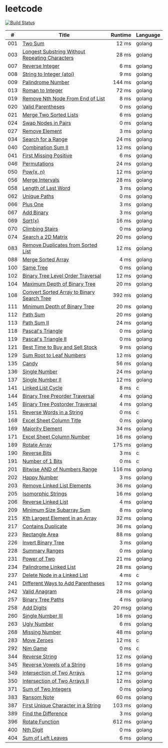 # leetcode

[![Build Status](https://travis-ci.org/4396/leetcode.svg?branch=master)](https://travis-ci.org/4396/leetcode)


\#     | Title  | Runtime | Language
------ | ------ | ------: | ------
001 | [Two Sum][001] | 12 ms | golang
003 | [Longest Substring Without Repeating Characters][003] | 28 ms | golang
007 | [Reverse Integer][007] | 6 ms | golang
008 | [String to Integer (atoi)][008] | 9 ms | golang
009 | [Palindrome Number][009] | 144 ms | golang
013 | [Roman to Integer][013] | 72 ms | golang
019 | [Remove Nth Node From End of List][019] | 8 ms | golang
020 | [Valid Parentheses][020] | 0 ms | golang
021 | [Merge Two Sorted Lists][021] | 6 ms | golang
024 | [Swap Nodes in Pairs][024] | 0 ms | golang
027 | [Remove Element][027] | 3 ms | golang
034 | [Search for a Range][034] | 24 ms | golang
040 | [Combination Sum II][040] | 12 ms | golang
041 | [First Missing Positive][041] | 6 ms | golang
046 | [Permutations][046] | 24 ms | golang
050 | [Pow(x, n)][050] | 12 ms | golang
056 | [Merge Intervals][056] | 28 ms | golang
058 | [Length of Last Word][058] | 3 ms | golang
062 | [Unique Paths][062] | 0 ms | golang
066 | [Plus One][066] | 3 ms | golang
067 | [Add Binary][067] | 3 ms | golang
069 | [Sqrt(x)][069] | 16 ms | golang
070 | [Climbing Stairs][070] | 0 ms | golang
074 | [Search a 2D Matrix][074] | 20 ms | golang
083 | [Remove Duplicates from Sorted List][083] | 12 ms | golang
088 | [Merge Sorted Array][088] | 4 ms | golang
100 | [Same Tree][100] | 0 ms | golang
102 | [Binary Tree Level Order Traversal][102] | 12 ms | golang
104 | [Maximum Depth of Binary Tree][104] | 20 ms | golang
108 | [Convert Sorted Array to Binary Search Tree][108] | 392 ms | golang
111 | [Minimum Depth of Binary Tree][111] | 20 ms | golang
112 | [Path Sum][112] | 20 ms | golang
113 | [Path Sum II][113] | 24 ms | golang
118 | [Pascal's Triangle][118] | 0 ms | golang
119 | [Pascal's Triangle II][119] | 0 ms | golang
121 | [Best Time to Buy and Sell Stock][121] | 9 ms | golang
129 | [Sum Root to Leaf Numbers][129] | 12 ms | golang
135 | [Candy][135] | 56 ms | golang
136 | [Single Number][136] | 24 ms | golang
137 | [Single Number II][137] | 12 ms | golang
141 | [Linked List Cycle][141] | 8 ms | c
144 | [Binary Tree Preorder Traversal][144] | 4 ms | golang
145 | [Binary Tree Postorder Traversal][145] | 4 ms | golang
151 | [Reverse Words in a String][151] | 0 ms | c
168 | [Excel Sheet Column Title][168] | 0 ms | golang
169 | [Majority Element][169] | 34 ms | golang
171 | [Excel Sheet Column Number][171] | 16 ms | golang
189 | [Rotate Array][189] | 175 ms | golang
190 | [Reverse Bits][190] | 3 ms | c
191 | [Number of 1 Bits][191] | 0 ms | c
201 | [Bitwise AND of Numbers Range][201] | 116 ms | golang
202 | [Happy Number][202] | 3 ms | golang
203 | [Remove Linked List Elements][203] | 36 ms | golang
205 | [Isomorphic Strings][205] | 16 ms | golang
206 | [Reverse Linked List][206] | 4 ms | golang
209 | [Minimum Size Subarray Sum][209] | 8 ms | golang
215 | [Kth Largest Element in an Array][215] | 32 ms | golang
217 | [Contains Duplicate][217] | 36 ms | golang
223 | [Rectangle Area][223] | 88 ms | golang
226 | [Invert Binary Tree][226] | 3 ms | golang
228 | [Summary Ranges][228] | 0 ms | golang
231 | [Power of Two][231] | 21 ms | golang
234 | [Palindrome Linked List][234] | 28 ms | golang
237 | [Delete Node in a Linked List][237] | 4 ms | c
241 | [Different Ways to Add Parentheses][241] | 12 ms | golang
242 | [Valid Anagram][242] | 28 ms | golang
257 | [Binary Tree Paths][257] | 4 ms | golang
258 | [Add Digits][258] | 20 msg | golang
260 | [Single Number III][260] | 16 ms | golang
263 | [Ugly Number][263] | 6 ms | golang
268 | [Missing Number][268] | 48 ms | golang
283 | [Move Zeroes][283] | 12 ms | c
292 | [Nim Game][292] | 0 ms | c
344 | [Reverse String][344] | 12 ms | golang
345 | [Reverse Vowels of a String][345] | 16 ms | golang
349 | [Intersection of Two Arrays][349] | 12 ms | golang
350 | [Intersection of Two Arrays II][350] | 12 ms | golang
371 | [Sum of Two Integers][371] | 0 ms | golang
383 | [Ransom Note][383] | 60 ms | golang
387 | [First Unique Character in a String][387] | 103 ms | golang
389 | [Find the Difference][389] | 3 ms | golang
396 | [Rotate Function][396] | 612 ms | golang
400 | [Nth Digit][400] | 0 ms | golang
404 | [Sum of Left Leaves][404] | 6 ms | golang

[001]: ./leetcode/001.two-sum.go
[003]: ./leetcode/003.longest-substring-without-repeating-characters.go
[007]: ./leetcode/007.reverse-integer.go
[008]: ./leetcode/008.string-to-integer-atoi.go
[009]: ./leetcode/009.palindrome-number.go
[013]: ./leetcode/013.roman-to-integer.go
[019]: ./leetcode/019.remove-nth-node-from-end-of-list.go
[020]: ./leetcode/020.valid-parentheses.go
[021]: ./leetcode/021.merge-two-sorted-lists.go
[024]: ./leetcode/024.swap-nodes-in-pairs.go
[027]: ./leetcode/027.remove-element.go
[034]: ./leetcode/034.search-for-a-range.go
[040]: ./leetcode/040.combination-sum-ii.go
[041]: ./leetcode/041.first-missing-positive.go
[046]: ./leetcode/046.permutations.go
[050]: ./leetcode/050.powx-n.go
[056]: ./leetcode/056.merge-intervals.go
[058]: ./leetcode/058.length-of-last-word.go
[062]: ./leetcode/062.unique-paths.go
[066]: ./leetcode/066.plus-one.go
[067]: ./leetcode/067.add-binary.go
[069]: ./leetcode/069.sqrtxz.go
[070]: ./leetcode/070.climbing-stairs.go
[074]: ./leetcode/074.search-a-2d-matrix.go
[083]: ./leetcode/083.remove-duplicates-from-sorted-list.go
[088]: ./leetcode/088.merge-sorted-array.go
[100]: ./leetcode/100.same-tree.go
[102]: ./leetcode/102.binary-tree-level-order-traversal.go
[104]: ./leetcode/104.maximum-depth-of-binary-tree.go
[108]: ./leetcode/108.convert-sorted-array-to-binary-search-tree.go
[111]: ./leetcode/111.minimum-depth-of-binary-tree.go
[112]: ./leetcode/112.path-sum.go
[113]: ./leetcode/113.path-sum-ii.go
[118]: ./leetcode/118.pascals-triangle.go
[119]: ./leetcode/119.pascals-triangle-ii.go
[121]: ./leetcode/121.best-time-to-buy-and-sell-stock.go
[129]: ./leetcode/129.sum-root-to-leaf-numbers.go
[135]: ./leetcode/135.candy.go
[136]: ./leetcode/136.single-number.go
[137]: ./leetcode/137.single-number-ii.go
[141]: ./leetcode/141.linked-list-cycle.go
[144]: ./leetcode/144.binary-tree-preorder-traversal.go
[145]: ./leetcode/145.binary-tree-postorder-traversal.go
[151]: ./leetcode/151.reverse-words-in-a-string.go
[168]: ./leetcode/168.excel-sheet-column-title.go
[169]: ./leetcode/169.majority-element.go
[171]: ./leetcode/171.excel-sheet-column-number.go
[189]: ./leetcode/189.rotate-array.go
[190]: ./leetcode/190.reverse-bits.go
[191]: ./leetcode/191.number-of-1-bits.go
[201]: ./leetcode/201.bitwise-and-of-numbers-range.go
[202]: ./leetcode/202.happy-number.go
[203]: ./leetcode/203.remove-linked-list-elements.go
[205]: ./leetcode/205.isomorphic-strings.go
[206]: ./leetcode/206.reverse-linked-list.go
[209]: ./leetcode/209.minimum-size-subarray-sum.go
[215]: ./leetcode/215.kth-largest-element-in-an-array.go
[217]: ./leetcode/217.contains-duplicate.go
[223]: ./leetcode/223.rectangle-area.go
[226]: ./leetcode/226.invert-binary-tree.go
[228]: ./leetcode/228.summary-ranges.go
[231]: ./leetcode/231.power-of-two.go
[234]: ./leetcode/234.palindrome-linked-list.go
[237]: ./leetcode/237.delete-node-in-a-linked-list.go
[241]: ./leetcode/241.different-ways-to-add-parentheses.go
[242]: ./leetcode/242.valid-anagram.go
[257]: ./leetcode/257.binary-tree-paths.go
[258]: ./leetcode/258.add-digits.go
[260]: ./leetcode/260.single-number-iii.go
[263]: ./leetcode/263.ugly-number.go
[268]: ./leetcode/268.missing-number.go
[283]: ./leetcode/283.move-zeroes.go
[292]: ./leetcode/292.nim-game.go
[344]: ./leetcode/344.reverse-string.go
[345]: ./leetcode/345.reverse-vowels-of-a-string.go
[349]: ./leetcode/349.intersection-of-two-arrays.go
[350]: ./leetcode/350.intersection-of-two-arrays-ii.go
[371]: ./leetcode/371.sum-of-two-integers.go
[383]: ./leetcode/383.ransom-note.go
[387]: ./leetcode/387.first-unique-character-in-a-string.go
[389]: ./leetcode/389.find-the-difference.go
[396]: ./leetcode/396.rotate-function.go
[400]: ./leetcode/400.nth-digit.go
[404]: ./leetcode/404.sum-of-left-leaves.go
